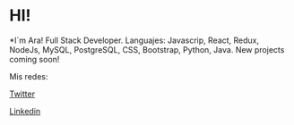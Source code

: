 # HI! 

*I´m Ara! Full Stack Developer. Languajes: Javascrip, React, Redux, NodeJs, MySQL, PostgreSQL, CSS, Bootstrap, Python, Java. New projects coming soon!

Mis redes:

[Twitter](https://twitter.com/aryGHz "Twitter")


[Linkedin](http://www.linkedin.com/in/aragonzalezh "Linkedin")
